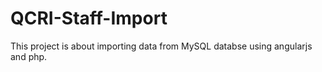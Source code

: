 # QCRI-Staff-Import
This project is about importing data from MySQL databse using angularjs and php.
